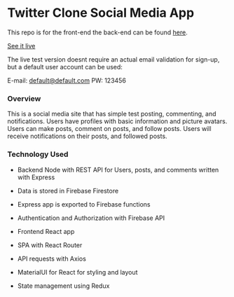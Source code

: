 # Twitter Clone Social Media App

This repo is for the front-end the back-end can be found [here](https://github.com/cyrusbosworth/socialmediaapp-backend).

[See it live](https://tracker-131f0.firebaseapp.com/)

The live test version doesnt require an actual email validation for sign-up, but a default user account can be used:
  
  E-mail: default@default.com PW: 123456

### Overview
  This is a social media site that has simple test posting, commenting, and notifications.  Users have profiles with basic information and picture avatars.  Users can make posts, comment on posts, and follow posts.  Users will receive notifications on their posts, and followed posts. 
  
### Technology Used

* Backend Node with REST API for Users, posts, and comments written with Express
* Data is stored in Firebase Firestore
* Express app is exported to Firebase functions
* Authentication and Authorization with Firebase API

* Frontend React app 
* SPA with React Router
* API requests with Axios
* MaterialUI for React for styling and layout
* State management using Redux


